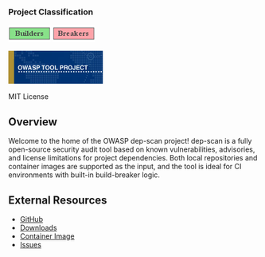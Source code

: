 ### Project Classification

![Builders](assets/images/owasp_builders_small.png)
![Breakers](assets/images/owasp_breakers_small.png)

![Tool Project](assets/images/owasp_tool_project.png)

MIT License

## Overview

Welcome to the home of the OWASP dep-scan project! dep-scan is a fully open-source security audit tool based on known vulnerabilities, advisories, and license limitations for project dependencies. Both local repositories and container images are supported as the input, and the tool is ideal for CI environments with built-in build-breaker logic.

## External Resources

- [GitHub](https://github.com/AppThreat/dep-scan)
- [Downloads](https://github.com/AppThreat/dep-scan/releases)
- [Container Image](https://github.com/orgs/AppThreat/packages/container/package/dep-scan)
- [Issues](https://github.com/AppThreat/dep-scan/issues)
